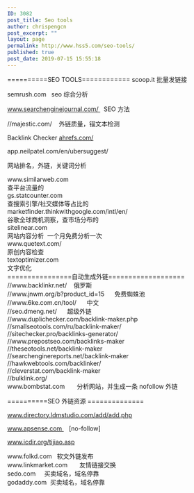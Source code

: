 ```yaml
---
ID: 3082
post_title: Seo tools
author: chrispengcn
post_excerpt: ""
layout: page
permalink: http://www.hss5.com/seo-tools/
published: true
post_date: 2019-07-15 15:55:18
---
```

==========SEO TOOLS============
scoop.it   批量发链接

semrush.com   seo 综合分析

www.searchenginejournal.com/   SEO 方法

//majestic.com/    外链质量，锚文本检测

Backlink Checker <a href="//ahrefs.com/">ahrefs.com/</a>

app.neilpatel.com/en/ubersuggest/

网站排名，外链，关键词分析
<div>www.similarweb.com</div>
<div>查平台流量的</div>
<div></div>
<div>gs.statcounter.com</div>
<div>查搜索引擎/社交媒体等占比的</div>
<div></div>
<div>marketfinder.thinkwithgoogle.com/intl/en/</div>
<div>谷歌全球商机洞察，查市场分布的</div>
<div></div>
<div>sitelinear.com</div>
<div>网站内容分析  一个月免费分析一次</div>
<div></div>
<div>www.quetext.com/</div>
<div>原创内容检查</div>
<div></div>
<div>textoptimizer.com</div>
<div>文字优化</div>
<div></div>
<div>
<div>================自动生成外链===================</div>
<div>//www.backlinkr.net/    俄罗斯</div>
<div>//www.jnwm.org/b?product_id=15      免费蜘蛛池</div>
<div>//www.6ke.com.cn/tool/      中文</div>
<div>//seo.dmeng.net/      超级外链</div>
<div>//www.duplichecker.com/backlink-maker.php</div>
<div>//smallseotools.com/ru/backlink-maker/</div>
<div>//sitechecker.pro/backlinks-generator/</div>
<div>//www.prepostseo.com/backlinks-maker</div>
<div>//theseotools.net/backlink-maker</div>
<div>//searchenginereports.net/backlink-maker</div>
<div>//hawkwebtools.com/backlinker/</div>
<div>//cleverstat.com/backlink-maker</div>
<div>//bulklink.org/</div>
</div>
<div></div>
<div>www.bombstat.com       分析网站，并生成一条 nofollow 外链</div>
<div></div>
<div>

==========SEO 外链资源 ==============

www.directory.ldmstudio.com/add/add.php

www.apsense.com    [no-follow]

www.icdir.org/tijiao.asp

</div>
<div>www.folkd.com   软文外链发布</div>
<div></div>
<div>www.linkmarket.com       友情链接交换</div>
<div></div>
<div>sedo.com     买卖域名，域名停靠</div>
<div></div>
<div>godaddy.com  买卖域名，域名停靠</div>
<div></div>
<div></div>